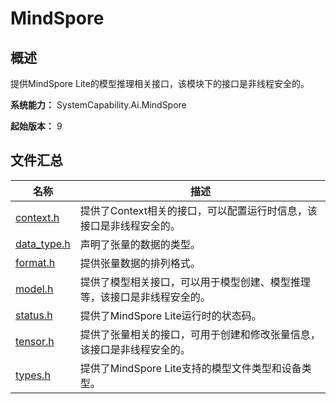 # MindSpore

<!--Kit: MindSpore Lite Kit-->
<!--Subsystem: AI-->
<!--Owner: @zhuguodong8-->
<!--Designer: @zhuguodong8; @jjfeing-->
<!--Tester: @principal87-->
<!--Adviser: @ge-yafang-->

## 概述

提供MindSpore Lite的模型推理相关接口，该模块下的接口是非线程安全的。

**系统能力：** SystemCapability.Ai.MindSpore

**起始版本：** 9
## 文件汇总

| 名称 | 描述 |
| -- | -- |
| [context.h](capi-context-h.md) | 提供了Context相关的接口，可以配置运行时信息，该接口是非线程安全的。 |
| [data_type.h](capi-data-type-h.md) | 声明了张量的数据的类型。 |
| [format.h](capi-format-h.md) | 提供张量数据的排列格式。 |
| [model.h](capi-model-h.md) | 提供了模型相关接口，可以用于模型创建、模型推理等，该接口是非线程安全的。 |
| [status.h](capi-status-h.md) | 提供了MindSpore Lite运行时的状态码。 |
| [tensor.h](capi-tensor-h.md) | 提供了张量相关的接口，可用于创建和修改张量信息，该接口是非线程安全的。 |
| [types.h](capi-types-h.md) | 提供了MindSpore Lite支持的模型文件类型和设备类型。 |
